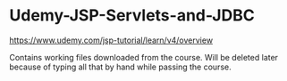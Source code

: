 # Udemy-JSP-Servlets-and-JDBC
https://www.udemy.com/jsp-tutorial/learn/v4/overview

Contains working files downloaded from the course. Will be deleted later because of typing all that by hand while passing the course.
